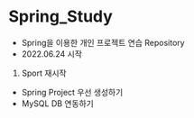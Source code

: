 # Spring_Study
- Spring을 이용한 개인 프로젝트 연습 Repository
- 2022.06.24 시작

1. Sport 재시작
- Spring Project 우선 생성하기
- MySQL DB 연동하기
